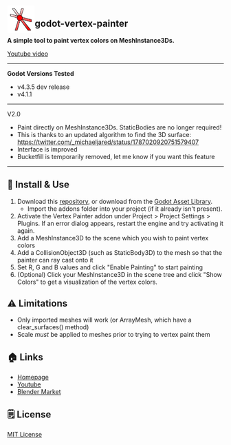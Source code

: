 <img src="addons/vertex_painter/icon.png" width="64" align="left" />

## godot-vertex-painter
 
**A simple tool to paint vertex colors on MeshInstance3Ds.**

[Youtube video](https://youtu.be/kPeYi7-9U6U)

---

**Godot Versions Tested**
- v4.3.5 dev release
- v4.1.1

---
V2.0
- Paint directly on MeshInstance3Ds. StaticBodies are no longer required!
- This is thanks to an updated algorithm to find the 3D surface: https://twitter.com/_michaeljared/status/1787020920751579407
- Interface is improved
- Bucketfill is temporarily removed, let me know if you want this feature

---
## 🚀 Install & Use

1. Download this [repository](https://github.com/bikemurt/godot-vertex-painter/), or download from the [Godot Asset Library](https://godotengine.org/asset-library/asset/2470).
    - Import the addons folder into your project (if it already isn't present).
2. Activate the Vertex Painter addon under Project > Project Settings > Plugins. If an error dialog appears, restart the engine and try activating it again.
3. Add a MeshInstance3D to the scene which you wish to paint vertex colors
4. Add a CollisionObject3D (such as StaticBody3D) to the mesh so that the painter can ray cast onto it
5. Set R, G and B values and click "Enable Painting" to start painting
6. (Optional) Click your MeshInstance3D in the scene tree and click "Show Colors" to get a visualization of the vertex colors.

## ⚠️ Limitations

- Only imported meshes will work (or ArrayMesh, which have a clear_surfaces() method)
- Scale *must* be applied to meshes prior to trying to vertex paint them

## 🏠 Links

- [Homepage](https://www.michaeljared.ca/)
- [Youtube](https://www.youtube.com/@michaeljburt)
- [Blender Market](https://blendermarket.com/creators/michaeljared)

## 🗒️ License

[MIT License](/LICENSE)
